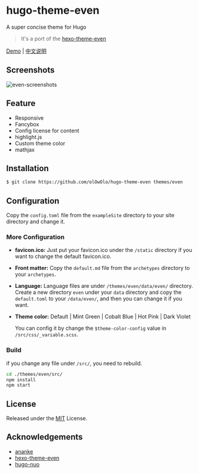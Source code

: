 # hugo-theme-even

A super concise theme for Hugo

> It's a port of the [hexo-theme-even](https://github.com/ahonn/hexo-theme-even)

[Demo](https://blog.olowolo.com/example-site/) | [中文说明](https://github.com/olOwOlo/hugo-theme-even/blob/master/README-zh.md)

## Screenshots

![even-screenshots](https://raw.githubusercontent.com/olOwOlo/hugo-theme-even/master/images/screenshot.png)

## Feature

- Responsive
- Fancybox
- Config license for content
- highlight.js
- Custom theme color
- mathjax

## Installation

```bash
$ git clone https://github.com/olOwOlo/hugo-theme-even themes/even
```

## Configuration

Copy the `config.toml` file from the `exampleSite` directory to your site directory and change it.

### More Configuration

- **favicon.ico:** Just put your favicon.ico under the `/static` directory if you want to change the default favicon.ico.

- **Front matter:** Copy the `default.md` file from the `archetypes` directory to your `archetypes`.

- **Language:** Language files are under `/themes/even/data/even/` directory. Create a new directory `even` under your `data` directory and copy the `default.toml` to your `/data/even/`, and then you can change it if you want.

- **Theme color:** Default | Mint Green | Cobalt Blue | Hot Pink | Dark Violet 

    You can config it by change the `$theme-color-config` value in `/src/css/_variable.scss`.
    
### Build

if you change any file under `/src/`, you need to rebuild. 
```bash
cd ./themes/even/src/
npm install
npm start
```

## License

Released under the [MIT](https://github.com/olOwOlo/hugo-theme-even/blob/master/LICENSE.md) License.

## Acknowledgements

- [ananke](https://github.com/budparr/gohugo-theme-ananke)
- [hexo-theme-even](https://github.com/ahonn/hexo-theme-even)
- [hugo-nuo](https://github.com/laozhu/hugo-nuo)
